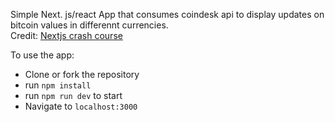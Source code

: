 Simple Next. js/react App that consumes coindesk api to display updates on bitcoin values in differennt currencies.
<br />
Credit: [Nextjs crash course](https://www.youtube.com/watch?v=IkOVe40Sy0U)

To use the app:
- Clone or fork the repository
- run `npm install`
- run `npm run dev` to start
- Navigate to `localhost:3000`
